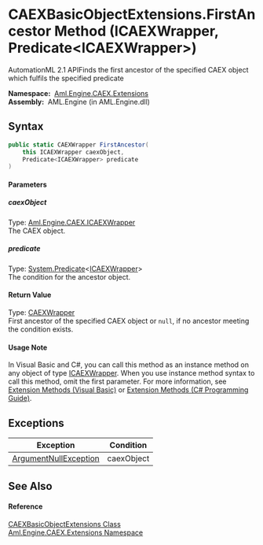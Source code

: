 CAEXBasicObjectExtensions.FirstAncestor Method (ICAEXWrapper, Predicate&lt;ICAEXWrapper>)
=========================================================================================
AutomationML 2.1 APIFinds the first ancestor of the specified CAEX object which fulfils the specified predicate

  **Namespace:**  [Aml.Engine.CAEX.Extensions][1]  
  **Assembly:**  AML.Engine (in AML.Engine.dll)

Syntax
------

```csharp
public static CAEXWrapper FirstAncestor(
	this ICAEXWrapper caexObject,
	Predicate<ICAEXWrapper> predicate
)
```

#### Parameters

##### *caexObject*
Type: [Aml.Engine.CAEX.ICAEXWrapper][2]  
The CAEX object.

##### *predicate*
Type: [System.Predicate][3]&lt;[ICAEXWrapper][2]>  
The condition for the ancestor object.

#### Return Value
Type: [CAEXWrapper][4]  
 First ancestor of the specified CAEX object or `null`, if no ancestor meeting the condition exists. 
#### Usage Note
In Visual Basic and C#, you can call this method as an instance method on any object of type [ICAEXWrapper][2]. When you use instance method syntax to call this method, omit the first parameter. For more information, see [Extension Methods (Visual Basic)][5] or [Extension Methods (C# Programming Guide)][6].

Exceptions
----------

Exception                  | Condition  
-------------------------- | ---------- 
[ArgumentNullException][7] | caexObject 


See Also
--------

#### Reference
[CAEXBasicObjectExtensions Class][8]  
[Aml.Engine.CAEX.Extensions Namespace][1]  

[1]: ../README.md
[2]: ../../Aml.Engine.CAEX/ICAEXWrapper/README.md
[3]: https://docs.microsoft.com/dotnet/api/system.predicate-1
[4]: ../../Aml.Engine.CAEX/CAEXWrapper/README.md
[5]: https://docs.microsoft.com/dotnet/visual-basic/programming-guide/language-features/procedures/extension-methods
[6]: https://docs.microsoft.com/dotnet/csharp/programming-guide/classes-and-structs/extension-methods
[7]: https://docs.microsoft.com/dotnet/api/system.argumentnullexception
[8]: README.md
[9]: https://www.automationml.org
[10]: ../../icons/logoShade.png